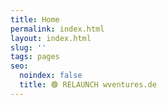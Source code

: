 ```yaml
---
title: Home
permalink: index.html
layout: index.html
slug: ''
tags: pages
seo:
  noindex: false
  title: 🟢 RELAUNCH wventures.de
---
```



